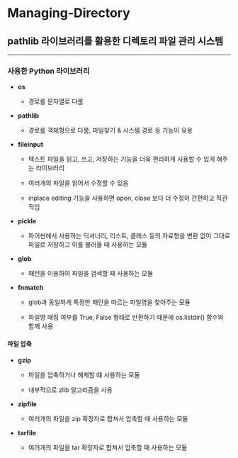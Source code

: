 # Managing-Directory
## pathlib 라이브러리를 활용한 디렉토리 파일 관리 시스템
---
### 사용한 Python 라이브러리

+ **os**

  * 경로를 문자열로 다룸
  
+ **pathlib**
  
  * 경로를 객체형으로 다룸, 파일찾기 & 시스템 경로 등 기능이 유용 
  
+ **fileinput**
  
  * 텍스트 파일을 읽고, 쓰고, 저장하는 기능을 더욱 편리하게 사용할 수 있게 해주는 라이브러리
  
  * 여러개의 파일을 읽어서 수정할 수 있음
  
  * inplace editing 기능을 사용하면 open, close 보다 더 수정이 간편하고 직관적임

+ **pickle**
  
  * 파이썬에서 사용하는 딕셔너리, 리스트, 클래스 등의 자료형을 변환 없이 그대로 파일로 저장하고 이를 불러올 때 사용하는 모듈 
  
+ **glob**
  
  * 패턴을 이용하여 파일을 검색할 때 사용하는 모듈
  
 + **fnmatch**
  
   * glob과 동일하게 특정한 패턴을 따르는 파일명을 찾아주는 모듈
  
   * 파일명 매칭 여부를 True, False 형태로 반환하기 때문에 os.listdir() 함수와 함께 사용



  
  
  
  #### 파일 압축
  
+ **gzip**
  
  * 파일을 압축하거나 해제할 떄 사용하는 모듈
  
  * 내부적으로 zlib 알고리즘을 사용
  
 + **zipfile**
  
   * 여러개의 파일을 zip 확장자로 합쳐서 압축할 때 사용하는 모듈 

 + **tarfile**
  
   * 여러개의 파일을 tar 확장자로 합쳐서 압축할 때 사용하는 모듈 
